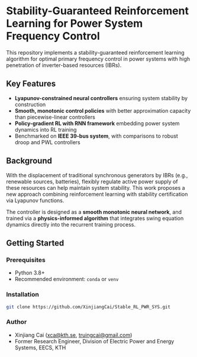 # Stability-Guaranteed Reinforcement Learning for Power System Frequency Control
This repository implements a stability-guaranteed reinforcement learning algorithm for optimal primary frequency control in power systems with high penetration of inverter-based resources (IBRs).

## Key Features

- **Lyapunov-constrained neural controllers** ensuring system stability by construction
- **Smooth, monotonic control policies** with better approximation capacity than piecewise-linear controllers
- **Policy-gradient RL with RNN framework** embedding power system dynamics into RL training
- Benchmarked on **IEEE 39-bus system**, with comparisons to robust droop and PWL controllers

## Background

With the displacement of traditional synchronous generators by IBRs (e.g., renewable sources, batteries), flexibly regulate active power supply of these resources can help maintain system stability. This work proposes a new approach combining reinforcement learning with stability certification via Lyapunov functions.

The controller is designed as a **smooth monotonic neural network**, and trained via a **physics-informed algorithm** that integrates swing equation dynamics directly into the recurrent training process.

## Getting Started

### Prerequisites

- Python 3.8+
- Recommended environment: `conda` or `venv`

### Installation

```bash
git clone https://github.com/XinjiangCai/Stable_RL_PWR_SYS.git
```

### Author
- Xinjiang Cai (xca@kth.se, truingcai@gmail.com)
- Former Research Engineer, Division of Electric Power and Energy Systems, EECS, KTH

